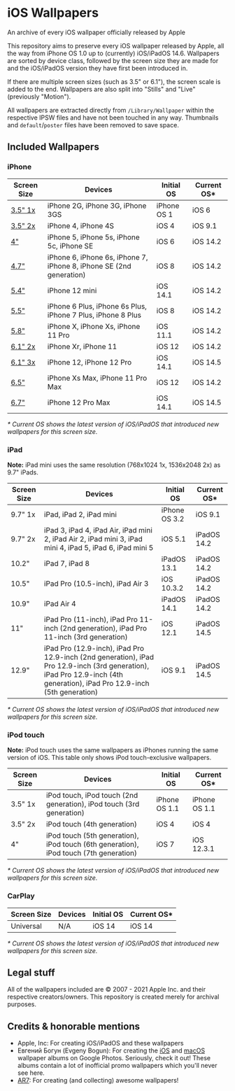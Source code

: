 # iOS Wallpapers
An archive of every iOS wallpaper officially released by Apple

This repository aims to preserve every iOS wallpaper released by Apple, all the way from iPhone OS 1.0 up to (currently) iOS/iPadOS 14.6.
Wallpapers are sorted by device class, followed by the screen size they are made for and the iOS/iPadOS version they have first been introduced in.

If there are multiple screen sizes (such as 3.5" or 6.1"), the screen scale is added to the end. Wallpapers are also split into "Stills" and "Live" (previously "Motion").

All wallpapers are extracted directly from `/Library/Wallpaper` within the respective IPSW files and have not been touched in any way. Thumbnails and `default`/`poster` files have been removed to save space.

## Included Wallpapers
### iPhone
| Screen Size | Devices | Initial OS | Current OS\* |
| -- | -- | -- | -- |
| [3.5" 1x](iPhone/3.5%22%20@1x) | iPhone 2G, iPhone 3G, iPhone 3GS | iPhone OS 1 | iOS 6 |
| [3.5" 2x](iPhone/3.5%22%20@2x) | iPhone 4, iPhone 4S | iOS 4 | iOS 9.1 |
| [4"](iPhone/4%22) | iPhone 5, iPhone 5s, iPhone 5c, iPhone SE | iOS 6 | iOS 14.2 |
| [4.7"](iPhone/4.7%22) | iPhone 6, iPhone 6s, iPhone 7, iPhone 8, iPhone SE (2nd generation) | iOS 8 | iOS 14.2 |
| [5.4"](iPhone/5.4%22) | iPhone 12 mini | iOS 14.1 | iOS 14.2 |
| [5.5"](iPhone/5.5%22) | iPhone 6 Plus, iPhone 6s Plus, iPhone 7 Plus, iPhone 8 Plus | iOS 8 | iOS 14.2 |
| [5.8"](iPhone/5.8%22) | iPhone X, iPhone Xs, iPhone 11 Pro | iOS 11.1 | iOS 14.2 |
| [6.1" 2x](iPhone/6.1%22%202x) | iPhone Xr, iPhone 11 | iOS 12 | iOS 14.2 |
| [6.1" 3x](iPhone/6.1%22%203x) | iPhone 12, iPhone 12 Pro | iOS 14.1 | iOS 14.5 |
| [6.5"](iPhone/6.5%22) | iPhone Xs Max, iPhone 11 Pro Max | iOS 12 | iOS 14.2 |
| [6.7"](iPhone/6.7%22) | iPhone 12 Pro Max | iOS 14.1 | iOS 14.5 |

_\* Current OS shows the latest version of iOS/iPadOS that introduced new wallpapers for this screen size._

### iPad
__Note:__ iPad mini uses the same resolution (768x1024 1x, 1536x2048 2x) as 9.7" iPads.

| Screen Size | Devices | Initial OS | Current OS\* |
| -- | -- | -- | -- |
| 9.7" 1x | iPad, iPad 2, iPad mini | iPhone OS 3.2 | iOS 9.1 |
| 9.7" 2x | iPad 3, iPad 4, iPad Air, iPad mini 2, iPad Air 2, iPad mini 3, iPad mini 4, iPad 5, iPad 6, iPad mini 5 | iOS 5.1 | iPadOS 14.2 |
| 10.2" | iPad 7, iPad 8 | iPadOS 13.1 | iPadOS 14.2 |
| 10.5" | iPad Pro (10.5-inch), iPad Air 3 | iOS 10.3.2 | iPadOS 14.2 |
| 10.9" | iPad Air 4 | iPadOS 14.1 | iPadOS 14.2 |
| 11" | iPad Pro (11-inch), iPad Pro 11-inch (2nd generation), iPad Pro 11-inch (3rd generation) | iOS 12.1 | iPadOS 14.5 |
| 12.9" | iPad Pro (12.9-inch), iPad Pro 12.9-inch (2nd generation), iPad Pro 12.9-inch (3rd generation), iPad Pro 12.9-inch (4th generation), iPad Pro 12.9-inch (5th generation) | iOS 9.1 | iPadOS 14.5 |

_\* Current OS shows the latest version of iOS/iPadOS that introduced new wallpapers for this screen size._

### iPod touch
__Note:__ iPod touch uses the same wallpapers as iPhones running the same version of iOS. This table only shows iPod touch-exclusive wallpapers.

| Screen Size | Devices | Initial OS | Current OS\* |
| -- | -- | -- | -- |
| 3.5" 1x | iPod touch, iPod touch (2nd generation), iPod touch (3rd generation) | iPhone OS 1.1 | iPhone OS 1.1 |
| 3.5" 2x | iPod touch (4th generation) | iOS 4 | iOS 4 |
| 4" | iPod touch (5th generation), iPod touch (6th generation), iPod touch (7th generation) | iOS 7 | iOS 12.3.1 |

_\* Current OS shows the latest version of iOS/iPadOS that introduced new wallpapers for this screen size._

### CarPlay

| Screen Size | Devices | Initial OS | Current OS\* |
| -- | -- | -- | -- |
| Universal | N/A | iOS 14 | iOS 14 |

_\* Current OS shows the latest version of iOS/iPadOS that introduced new wallpapers for this screen size._

## Legal stuff

All of the wallpapers included are © 2007 - 2021 Apple Inc. and their respective creators/owners. This repository is created merely for archival purposes.

## Credits & honorable mentions

* Apple, Inc: For creating iOS/iPadOS and these wallpapers
* Евгений Богун (Evgeny Bogun): For creating the [iOS](https://photos.google.com/share/AF1QipNi8VN2pw2Ya_xCV8eFgzEZmiXDy1-GwhXbqFtvXoH3HypF10as9puV8FdoVZpOZA?key=WkZjQTIxQTM5a01oZkNUYTE2ZllKTVJKZk1CMTR3) and [macOS](https://photos.google.com/share/AF1QipNNQyeVrqxBdNmBkq9ILswizuj-RYJFNt5GlxJZ90Y6hx0okrVSLKSnmFFbX7j5Mg?key=RV8tSXVJVGdfS1RIQUI0Q3RZZVhlTmw0WmhFZ2V3) wallpaper albums on Google Photos. Seriously, check it out! These albums contain a lot of inofficial promo wallpapers which you'll never see here.
* [AR7](https://twitter.com/AR72014): For creating (and collecting) awesome wallpapers!